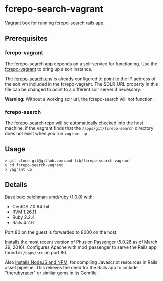 # fcrepo-search-vagrant

Vagrant box for running fcrepo-search rails app.

## Prerequisites
### fcrepo-vagrant 
The fcrepo-search app depends on a solr service for functioning. Use the 
[fcrepo-vagrant][1] to bring up a solr instance.

The [fcrepo-search.env](files/fcrepo-search.env) is already configured to
point to the IP address of the solr vm included in the fcrepo-vagrant. The
SOLR_URL property in this file can be changed to point to a different solr
server if necessary.

**Warning:** Without a working solr url, the fcrepo-search will not function.

### fcrepo-search 
The [fcrepo-search][2] repo will be automatically checked into the host machine, if the 
vagrant finds that the `/apps/git/fcrepo-search` directory does not exist when you 
run `vagrant up` 

## Usage

```
> git clone git@github.com:umd-lib/fcrepo-search-vagrant
> cd fcrepo-search-vagrant
> vagrant up
```
## Details

Base box: [peichman-umd/ruby (1.0.0)][3] with:

* CentOS 7.0 64-bit
* RVM 1.26.11
* Ruby 2.2.4
* Rails 4.2.6

Port 80 on the guest is forwarded to 8000 on the host.

Installs the most recent version of [Phusion Passenger][4] (5.0.26 as of March
29, 2016). Configures Apache with mod_passenger to serve the Rails app found in
`/apps/src` on port 80.

Also [installs NodeJS and NPM][5], for compiling Javascript resources in Rails'
asset pipeline. This relieves the need for the Rails app to include "therubyracer"
or similar gems in its Gemfile.

[1]: https://github.com//umd-lib/fcrepo-vagrant
[2]: https://github.com//umd-lib/fcrepo-search
[3]: https://atlas.hashicorp.com/peichman-umd/boxes/ruby/versions/1.0.0
[4]: https://www.phusionpassenger.com/
[5]: https://www.phusionpassenger.com/library/walkthroughs/deploy/ruby/ownserver/apache/oss/install_language_runtime.html#optional-install-node-js-if-you-re-using-rails
